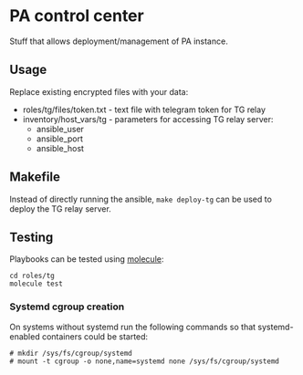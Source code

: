 # PA control center

Stuff that allows deployment/management of PA instance.

## Usage

Replace existing encrypted files with your data:

- roles/tg/files/token.txt - text file with telegram token for TG relay
- inventory/host_vars/tg - parameters for accessing TG relay server:
  - ansible_user
  - ansible_port
  - ansible_host

## Makefile

Instead of directly running the ansible, `make deploy-tg` can be used
to deploy the TG relay server.

## Testing

Playbooks can be tested using [molecule]:

    cd roles/tg
    molecule test

### Systemd cgroup creation

On systems without systemd run the following commands so that
systemd-enabled containers could be started:

    # mkdir /sys/fs/cgroup/systemd
    # mount -t cgroup -o none,name=systemd none /sys/fs/cgroup/systemd

[molecule]: https://molecule.readthedocs.io/en/latest/
